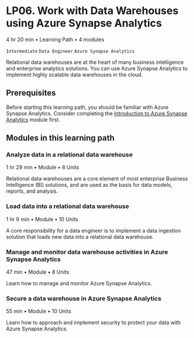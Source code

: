 # LP06. Work with Data Warehouses using Azure Synapse Analytics

4 hr 20 min • Learning Path • 4 modules

`Intermediate` `Data Engineer` `Azure Synapse Analytics`

Relational data warehouses are at the heart of many business intelligence and enterprise analytics solutions. You can use Azure Synapse Analytics to implement highly scalable data warehouses in the cloud.

## Prerequisites

Before starting this learning path, you should be familiar with Azure Synapse Analytics. Consider completing the [Introduction to Azure Synapse Analytics](https://learn.microsoft.com/en-us/training/modules/introduction-azure-synapse-analytics/) module first.

## Modules in this learning path

### Analyze data in a relational data warehouse

1 hr 29 min • Module • 8 Units

Relational data warehouses are a core element of most enterprise Business Intelligence (BI) solutions, and are used as the basis for data models, reports, and analysis.

### Load data into a relational data warehouse

1 hr 9 min • Module • 10 Units

A core responsibility for a data engineer is to implement a data ingestion solution that loads new data into a relational data warehouse.

### Manage and monitor data warehouse activities in Azure Synapse Analytics

47 min • Module • 8 Units

Learn how to manage and monitor Azure Synapse Analytics.

### Secure a data warehouse in Azure Synapse Analytics

55 min • Module • 10 Units

Learn how to approach and implement security to protect your data with Azure Synapse Analytics.
